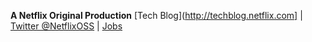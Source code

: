 
**A Netflix Original Production**
[Tech Blog](http://techblog.netflix.com] | [Twitter @NetflixOSS](https://twitter.com/#!/NetflixOSS) | [Jobs](http://jobs.netflix.com)
